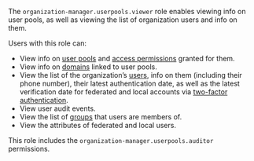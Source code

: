 The `organization-manager.userpools.viewer` role enables viewing info on user pools, as well as viewing the list of organization users and info on them.

Users with this role can:
* View info on [user pools](../../../organization/concepts/user-pools.md) and [access permissions](../../../iam/concepts/access-control/index.md) granted for them.
* View info on [domains](../../../organization/concepts/domains.md) linked to user pools.
* View the list of the organization’s [users](../../../organization/concepts/mfa.md), info on them (including their phone number), their latest authentication date, as well as the latest verification date for federated and local accounts via [two-factor authentication](../../../organization/concepts/mfa.md).
* View user audit events.
* View the list of [groups](../../../organization/concepts/groups.md) that users are members of.
* View the attributes of federated and local users.

This role includes the `organization-manager.userpools.auditor` permissions.